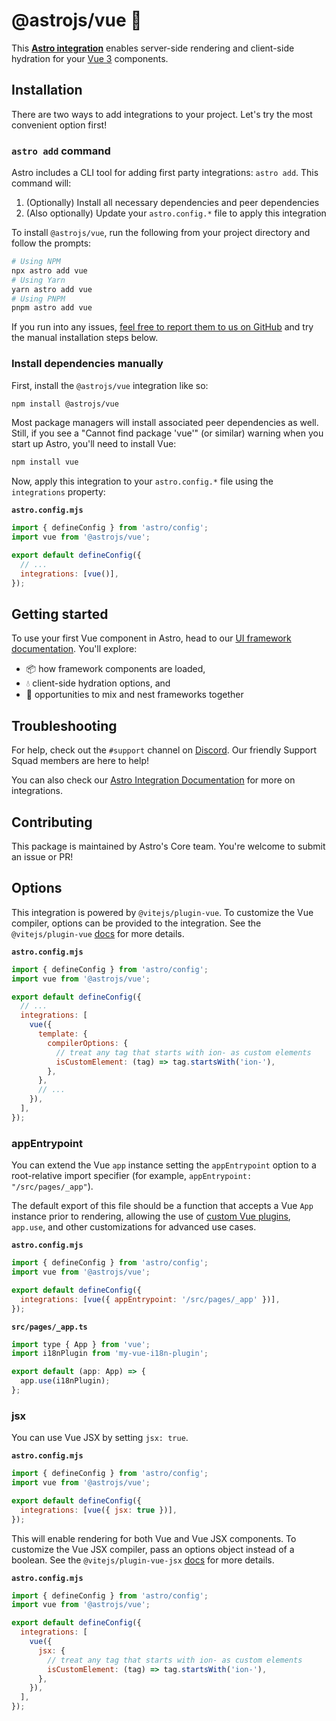 # @astrojs/vue 💚

This **[Astro integration][astro-integration]** enables server-side rendering and client-side hydration for your [Vue 3](https://vuejs.org/) components.

## Installation

There are two ways to add integrations to your project. Let's try the most convenient option first!

### `astro add` command

Astro includes a CLI tool for adding first party integrations: `astro add`. This command will:

1. (Optionally) Install all necessary dependencies and peer dependencies
2. (Also optionally) Update your `astro.config.*` file to apply this integration

To install `@astrojs/vue`, run the following from your project directory and follow the prompts:

```sh
# Using NPM
npx astro add vue
# Using Yarn
yarn astro add vue
# Using PNPM
pnpm astro add vue
```

If you run into any issues, [feel free to report them to us on GitHub](https://github.com/withastro/astro/issues) and try the manual installation steps below.

### Install dependencies manually

First, install the `@astrojs/vue` integration like so:

```sh
npm install @astrojs/vue
```

Most package managers will install associated peer dependencies as well. Still, if you see a "Cannot find package 'vue'" (or similar) warning when you start up Astro, you'll need to install Vue:

```sh
npm install vue
```

Now, apply this integration to your `astro.config.*` file using the `integrations` property:

**`astro.config.mjs`**

```js ins={2} "vue()"
import { defineConfig } from 'astro/config';
import vue from '@astrojs/vue';

export default defineConfig({
  // ...
  integrations: [vue()],
});
```

## Getting started

To use your first Vue component in Astro, head to our [UI framework documentation][astro-ui-frameworks]. You'll explore:

- 📦 how framework components are loaded,
- 💧 client-side hydration options, and
- 🤝 opportunities to mix and nest frameworks together

## Troubleshooting

For help, check out the `#support` channel on [Discord](https://astro.build/chat). Our friendly Support Squad members are here to help!

You can also check our [Astro Integration Documentation][astro-integration] for more on integrations.

## Contributing

This package is maintained by Astro's Core team. You're welcome to submit an issue or PR!

[astro-integration]: https://docs.astro.build/en/guides/integrations-guide/
[astro-ui-frameworks]: https://docs.astro.build/en/core-concepts/framework-components/#using-framework-components

## Options

This integration is powered by `@vitejs/plugin-vue`. To customize the Vue compiler, options can be provided to the integration. See the `@vitejs/plugin-vue` [docs](https://www.npmjs.com/package/@vitejs/plugin-vue) for more details.

**`astro.config.mjs`**

```js
import { defineConfig } from 'astro/config';
import vue from '@astrojs/vue';

export default defineConfig({
  // ...
  integrations: [
    vue({
      template: {
        compilerOptions: {
          // treat any tag that starts with ion- as custom elements
          isCustomElement: (tag) => tag.startsWith('ion-'),
        },
      },
      // ...
    }),
  ],
});
```

### appEntrypoint

You can extend the Vue `app` instance setting the `appEntrypoint` option to a root-relative import specifier (for example, `appEntrypoint: "/src/pages/_app"`).

The default export of this file should be a function that accepts a Vue `App` instance prior to rendering, allowing the use of [custom Vue plugins](https://vuejs.org/guide/reusability/plugins.html), `app.use`, and other customizations for advanced use cases.

**`astro.config.mjs`**

```js
import { defineConfig } from 'astro/config';
import vue from '@astrojs/vue';

export default defineConfig({
  integrations: [vue({ appEntrypoint: '/src/pages/_app' })],
});
```

**`src/pages/_app.ts`**

```js
import type { App } from 'vue';
import i18nPlugin from 'my-vue-i18n-plugin';

export default (app: App) => {
  app.use(i18nPlugin);
};
```

### jsx

You can use Vue JSX by setting `jsx: true`.

**`astro.config.mjs`**

```js
import { defineConfig } from 'astro/config';
import vue from '@astrojs/vue';

export default defineConfig({
  integrations: [vue({ jsx: true })],
});
```

This will enable rendering for both Vue and Vue JSX components. To customize the Vue JSX compiler, pass an options object instead of a boolean. See the `@vitejs/plugin-vue-jsx` [docs](https://www.npmjs.com/package/@vitejs/plugin-vue-jsx) for more details.

**`astro.config.mjs`**

```js
import { defineConfig } from 'astro/config';
import vue from '@astrojs/vue';

export default defineConfig({
  integrations: [
    vue({
      jsx: {
        // treat any tag that starts with ion- as custom elements
        isCustomElement: (tag) => tag.startsWith('ion-'),
      },
    }),
  ],
});
```
